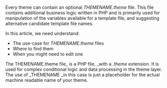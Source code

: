 Every theme can contain an optional _THEMENAME.theme_ file. This file contains additional business logic written in PHP and is primarily used for manipulation of the variables available for a template file, and suggesting alternative candidate template file names.

In this article, we need understand:

* The use-case for _THEMENAME.theme_ files
* Where to find them
* When you might need to edit one

The THEMENAME.theme file_ is a PHP file, _with a _.theme_ extension. It is used for complex conditional logic and data processing in the theme layer. The use of \_THEMENAME \_in this case is just a placeholder for the actual machine readable name of your theme.

